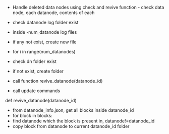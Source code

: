 - Handle deleted data nodes using check and revive function - check data node, each datanode, contents of each

- check datanode log folder exist
- inside -num_datanode log files
- if any not exist, create new file
- for i in range(num_datanodes) 
- check dn folder exist
- if not exist, create folder
- call function revive_datanode(datanode_id)
- call update commands

def revive_datanode(datanode_id)
- from datanode_info.json, get all blocks inside datanode_id
- for block in blocks:
- find datanode which the block is present in, datanode!=datanode_id
- copy block from datanode to current datanode_id folder
